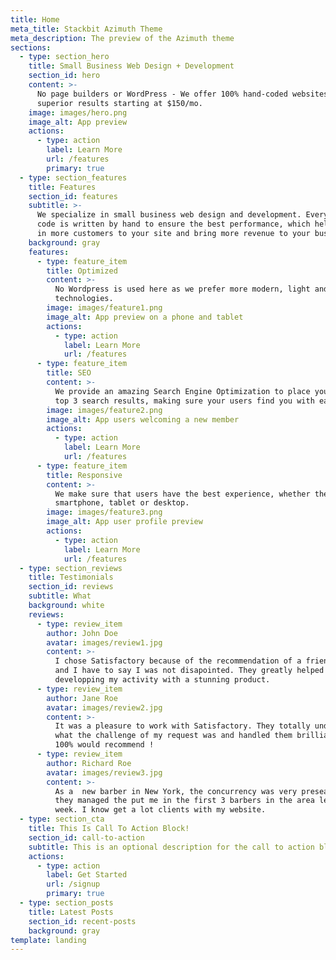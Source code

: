 ```yaml
---
title: Home
meta_title: Stackbit Azimuth Theme
meta_description: The preview of the Azimuth theme
sections:
  - type: section_hero
    title: Small Business Web Design + Development
    section_id: hero
    content: >-
      No page builders or WordPress - We offer 100% hand-coded websites with
      superior results starting at $150/mo.
    image: images/hero.png
    image_alt: App preview
    actions:
      - type: action
        label: Learn More
        url: /features
        primary: true
  - type: section_features
    title: Features
    section_id: features
    subtitle: >-
      We specialize in small business web design and development. Every line of
      code is written by hand to ensure the best performance, which helps bring
      in more customers to your site and bring more revenue to your business.
    background: gray
    features:
      - type: feature_item
        title: Optimized
        content: >-
          No Wordpress is used here as we prefer more modern, light and fast
          technologies.  
        image: images/feature1.png
        image_alt: App preview on a phone and tablet
        actions:
          - type: action
            label: Learn More
            url: /features
      - type: feature_item
        title: SEO
        content: >-
          We provide an amazing Search Engine Optimization to place you in the
          top 3 search results, making sure your users find you with ease.
        image: images/feature2.png
        image_alt: App users welcoming a new member
        actions:
          - type: action
            label: Learn More
            url: /features
      - type: feature_item
        title: Responsive
        content: >-
          We make sure that users have the best experience, whether they are on
          smartphone, tablet or desktop.
        image: images/feature3.png
        image_alt: App user profile preview
        actions:
          - type: action
            label: Learn More
            url: /features
  - type: section_reviews
    title: Testimonials
    section_id: reviews
    subtitle: What
    background: white
    reviews:
      - type: review_item
        author: John Doe
        avatar: images/review1.jpg
        content: >-
          I chose Satisfactory because of the recommendation of a friend of mine
          and I have to say I was not disapointed. They greatly helped me
          developping my activity with a stunning product.
      - type: review_item
        author: Jane Roe
        avatar: images/review2.jpg
        content: >-
          It was a pleasure to work with Satisfactory. They totally understood
          what the challenge of my request was and handled them brilliantly.
          100% would recommend !
      - type: review_item
        author: Richard Roe
        avatar: images/review3.jpg
        content: >-
          As a  new barber in New York, the concurrency was very preseant. But
          they managed the put me in the first 3 barbers in the area less than a
          week. I know get a lot clients with my website.
  - type: section_cta
    title: This Is Call To Action Block!
    section_id: call-to-action
    subtitle: This is an optional description for the call to action block.
    actions:
      - type: action
        label: Get Started
        url: /signup
        primary: true
  - type: section_posts
    title: Latest Posts
    section_id: recent-posts
    background: gray
template: landing
---
```

